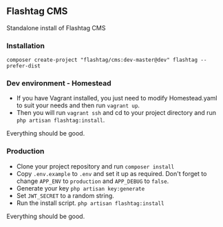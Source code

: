 ## Flashtag CMS

Standalone install of Flashtag CMS

### Installation

```
composer create-project "flashtag/cms:dev-master@dev" flashtag --prefer-dist
```

### Dev environment - Homestead

- If you have Vagrant installed, you just need to modify Homestead.yaml to suit your needs and then run `vagrant up`.
- Then you will run `vagrant ssh` and cd to your project directory and run `php artisan flashtag:install`.

Everything should be good.


### Production

- Clone your project repository and run `composer install`
- Copy `.env.example` to `.env` and set it up as required. Don't forget to change `APP_ENV` to `production` and `APP_DEBUG` to `false`.
- Generate your key `php artisan key:generate`
- Set `JWT_SECRET` to a random string.
- Run the install script. `php artisan flashtag:install`

Everything should be good.
